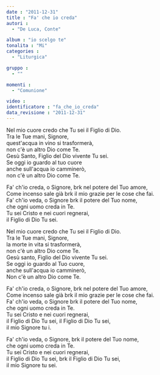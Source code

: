 ```yaml
---
date : "2011-12-31"
title : "Fa' che io creda"
autori : 
  - "De Luca, Conte"

album : "io scelgo te"
tonalita : "Mi"
categories : 
  - "Liturgica"

gruppo : 
  - ""

momenti : 
  - "Comunione"

video : 
identificatore : "fa_che_io_creda"
data_revisione : "2011-12-31"
---
```

  
  
  
  
  
  
  
  
  
  
  
Nel mio cuore credo che Tu sei il Figlio di Dio.   
Tra le Tue mani, Signore,   
quest'acqua in vino si trasformerà,  
non c'è un altro Dio come Te.  
Gesù Santo, Figlio del Dio vivente Tu sei.  
Se oggi io guardo al tuo cuore   
anche sull'acqua io camminerò,  
non c'è un altro Dio come Te.  
  
  
  
Fa' ch'io creda, o Signore, brk nel potere del Tuo amore,  
Come incenso sale già brk il mio grazie per le cose che fai.  
Fa' ch'io veda, o Signore brk il potere del Tuo nome,  
che ogni uomo creda in Te.  
Tu sei Cristo e nei cuori regnerai,                    
il Figlio di Dio Tu sei.    
  
  
  
  
Nel mio cuore credo che Tu sei il Figlio di Dio.   
Tra le Tue mani, Signore,   
la morte in vita si trasformerà,   
non c'è un altro Dio come Te.  
Gesù santo, Figlio del Dio vivente Tu sei.  
Se oggi io guardo al Tuo cuore,   
anche sull'acqua io camminerò,  
Non c'è un altro Dio come Te.  
  
  
  
Fa' ch'io creda, o Signore, brk nel potere del Tuo amore,  
Come incenso sale già brk il mio grazie per le cose che fai.  
Fa' ch'io veda, o Signore brk il potere del Tuo nome,  
che ogni uomo creda in Te.  
Tu sei Cristo e nei cuori regnerai,                    
il Figlio di Dio Tu sei, il Figlio di Dio Tu sei,   
il mio Signore tu i.       
  
Fa' ch'io veda, o Signore, brk il potere del Tuo nome,  
che ogni uomo creda in Te.  
Tu sei Cristo e nei cuori regnerai,                    
il Figlio di Dio Tu sei, brk il Figlio di Dio Tu sei,   
il mio Signore tu sei.  
  
  
  
  
  
  
